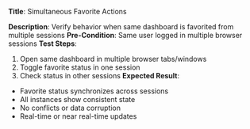 **Title**: Simultaneous Favorite Actions

**Description**: Verify behavior when same dashboard is favorited from multiple sessions
**Pre-Condition**: Same user logged in multiple browser sessions
**Test Steps**:
1. Open same dashboard in multiple browser tabs/windows
2. Toggle favorite status in one session
3. Check status in other sessions
**Expected Result**:
- Favorite status synchronizes across sessions
- All instances show consistent state
- No conflicts or data corruption
- Real-time or near real-time updates